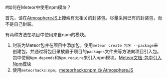 #如何在Meteor中使用npm模块？

首先，请在[AtmosphereJS](https://atmospherejs.com)上搜索有无相关的封装包。尽量采用已有的封装包，而不是自己封装。

有两种方法在项目中使用来自npm的模块。

1. 封装为Meteor包并在项目中添加包。使用`meteor create 包名 --package`来创建包，并通过将包目录放置于项目的`packages`文件夹等方法向项目引入包。包中使用`Npm.depends`和`Npm.require`来引入npm模块。[Meteor文档-包中引入Npm模块](http://docs.meteor.com/#/full/Npm-depends)
2. 使用`meteorhacks:npm`。[meteorhacks:npm @ AtmosphereJS](https://atmospherejs.com/meteorhacks/npm)
